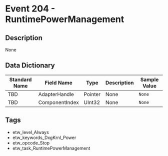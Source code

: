# Event 204 - RuntimePowerManagement

## Description
None

## Data Dictionary
|Standard Name|Field Name|Type|Description|Sample Value|
|---|---|---|---|---|
|TBD|AdapterHandle|Pointer|None|`None`|
|TBD|ComponentIndex|UInt32|None|`None`|

## Tags
* etw_level_Always
* etw_keywords_DxgKrnl_Power
* etw_opcode_Stop
* etw_task_RuntimePowerManagement